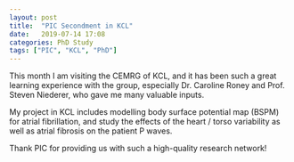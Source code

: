 ```yaml
---
layout: post
title:  "PIC Secondment in KCL"
date:   2019-07-14 17:08
categories: PhD Study
tags: ["PIC", "KCL", "PhD"]
---
```


This month I am visiting the CEMRG of KCL, and it has been such a great learning experience with the group, especially Dr. Caroline Roney and Prof. Steven Niederer, who gave me many valuable inputs. 

My project in KCL includes modelling body surface potential map (BSPM) for atrial fibrillation, and study the effects of the heart / torso variability as well as atrial fibrosis on the patient P waves. 

Thank PIC for providing us with such a high-quality research network!